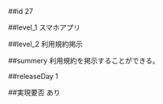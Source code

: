 ##id
27

##level_1
スマホアプリ

##level_2
利用規約掲示

##summery
利用規約を掲示することができる。

##releaseDay
1

##実現要否
あり

